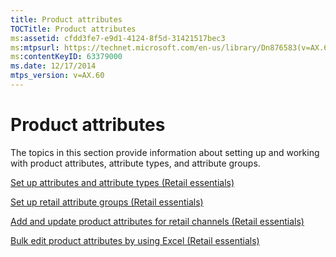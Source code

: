 ```yaml
---
title: Product attributes
TOCTitle: Product attributes
ms:assetid: cfdd3fe7-e9d1-4124-8f5d-31421517bec3
ms:mtpsurl: https://technet.microsoft.com/en-us/library/Dn876583(v=AX.60)
ms:contentKeyID: 63379000
ms.date: 12/17/2014
mtps_version: v=AX.60
---
```


# Product attributes 


The topics in this section provide information about setting up and working with product attributes, attribute types, and attribute groups.

[Set up attributes and attribute types (Retail essentials)](set-up-attributes-and-attribute-types-retail-essentials.md)

[Set up retail attribute groups (Retail essentials)](set-up-retail-attribute-groups-retail-essentials.md)

[Add and update product attributes for retail channels (Retail essentials)](add-and-update-product-attributes-for-retail-channels-retail-essentials.md)

[Bulk edit product attributes by using Excel (Retail essentials)](bulk-edit-product-attributes-by-using-excel-retail-essentials.md)

  


